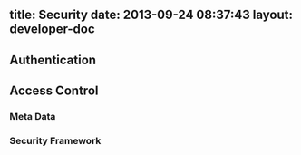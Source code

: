 title: Security
date: 2013-09-24 08:37:43
layout: developer-doc
---

## Authentication

## Access Control

### Meta Data

### Security Framework
